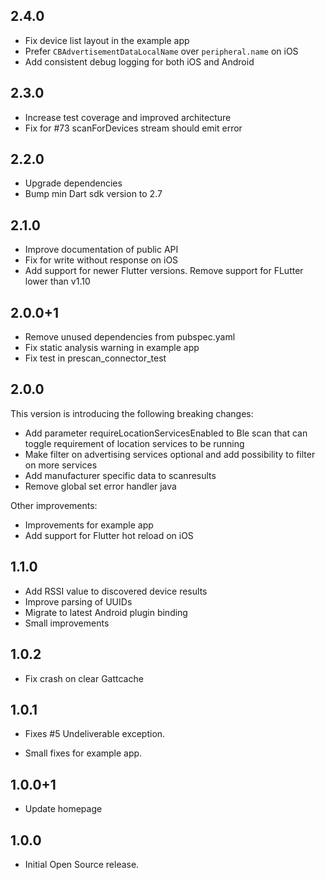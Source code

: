 ## 2.4.0
* Fix device list layout in the example app
* Prefer `CBAdvertisementDataLocalName` over `peripheral.name` on iOS
* Add consistent debug logging for both iOS and Android

## 2.3.0
* Increase test coverage and improved architecture
* Fix for #73 scanForDevices stream should emit error

## 2.2.0
* Upgrade dependencies
* Bump min Dart sdk version to 2.7

## 2.1.0
* Improve documentation of public API
* Fix for write without response on iOS
* Add support for newer Flutter versions. Remove support for FLutter lower than v1.10

## 2.0.0+1
* Remove unused dependencies from pubspec.yaml
* Fix static analysis warning in example app
* Fix test in prescan_connector_test  

## 2.0.0
This version is introducing the following breaking changes:
* Add parameter requireLocationServicesEnabled to Ble scan that can toggle requirement of location services to be running
* Make filter on advertising services optional and add possibility to filter on more services
* Add manufacturer specific data to scanresults
* Remove global set error handler java

Other improvements:
* Improvements for example app
* Add support for Flutter hot reload on iOS

## 1.1.0
* Add RSSI value to discovered device results
* Improve parsing of UUIDs
* Migrate to latest Android plugin binding
* Small improvements 

## 1.0.2
* Fix crash on clear Gattcache

## 1.0.1

* Fixes #5 Undeliverable exception.

* Small fixes for example app.

## 1.0.0+1

* Update homepage

## 1.0.0

* Initial Open Source release.